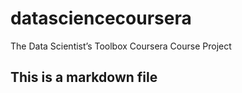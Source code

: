 datasciencecoursera
===================

The Data Scientist’s Toolbox Coursera Course Project 

## This is a markdown file
